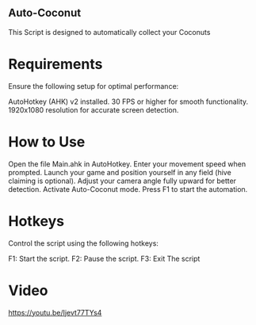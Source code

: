 ## Auto-Coconut
This Script is designed to automatically collect your Coconuts

# Requirements
Ensure the following setup for optimal performance:

AutoHotkey (AHK) v2 installed.
30 FPS or higher for smooth functionality.
1920x1080 resolution for accurate screen detection.

# How to Use
Open the file Main.ahk in AutoHotkey.
Enter your movement speed when prompted.
Launch your game and position yourself in any field (hive claiming is optional).
Adjust your camera angle fully upward for better detection.
Activate Auto-Coconut mode.
Press F1 to start the automation.

# Hotkeys
Control the script using the following hotkeys:

F1: Start the script.
F2: Pause the script.
F3: Exit The script

# Video

https://youtu.be/Ijevt77TYs4

